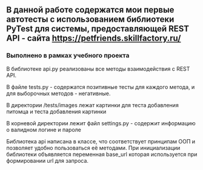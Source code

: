 ## В данной работе содержатся мои первые автотесты с использованием библиотеки PyTest для системы, предоставляющей REST API - сайта https://petfriends.skillfactory.ru/

### Выполнено в рамках учебного проекта

В библиотеке api.py реализованы все методы взаимодействия с REST API.

В файле tests.py - содержатся позитивные тесты для каждого метода, и для выборочных методов - негативные.

В директории /tests/images лежат картинки для теста добавления питомца и теста добавления картинки

В корневой директории лежит файл settings.py - содержит информацию о валидном логине и пароле

Библиотека api написана в классе, что соответствует принципам ООП и позволяет удобно пользоваться её методами. При инициализации библиотеки объявляется переменная base_url которая используется при формировании url для запроса.
